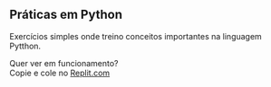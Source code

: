 ## Práticas em Python
Exercícios simples onde treino conceitos importantes na linguagem Pytthon.

Quer ver em funcionamento?<br>
Copie e cole no <a href="https://replit.com/languages/python3?v2=1" about="_blank">Replit.com</a>
